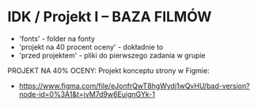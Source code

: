 # IDK / Projekt I – BAZA FILMÓW
- 'fonts' - folder na fonty
- 'projekt na 40 procent oceny' - dokładnie to
- 'przed projektem' - pliki do pierwszego zadania w grupie

PROJEKT NA 40% OCENY:
Projekt konceptu strony w Figmie:
- https://www.figma.com/file/eJonfrQwT8hgWydj1wQvHU/bad-version?node-id=0%3A1&t=jvM7d9w6EuignGYk-1

